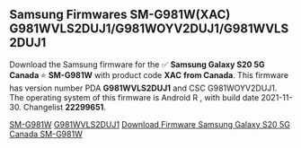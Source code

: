 <h2>Samsung Firmwares SM-G981W(XAC) G981WVLS2DUJ1/G981WOYV2DUJ1/G981WVLS2DUJ1</h2>
Download the Samsung firmware for the ✅ <strong>Samsung Galaxy S20 5G Canada </strong> ⭐ <strong>SM-G981W</strong> with product code <strong>XAC</strong> <strong> from Canada</strong>. This firmware has version number PDA <strong>G981WVLS2DUJ1</strong> and CSC G981WOYV2DUJ1. The operating system of this firmware is Android R , with build date 2021-11-30. Changelist <strong>22299651</strong>.


[SM-G981W](https://samfirm.shop/samsung/model/SM-G981W)
[G981WVLS2DUJ1](https://samfirm.shop/samsung/pda/G981WVLS2DUJ1)
[Download Firmware Samsung Galaxy S20 5G Canada SM-G981W](https://samfirm.shop/samsung/firmware/478948)
